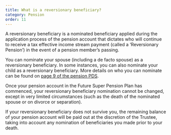 ```yaml
---
title: What is a reversionary beneficiary?
category: Pension
order: 11
---
```


A reversionary beneficiary is a nominated beneficiary applied during the application process of the pension account that dictates who will continue to receive a tax effective income stream payment (called a ‘Reversionary Pension’) in the event of a pension member’s passing.

You can nominate your spouse (including a de facto spouse) as a reversionary beneficiary. In some instances, you can also nominate your child as a reversionary beneficiary. More details on who you can nominate can be found on [page 9 of the pension PDS](https://content.myfuturesuper.com.au/forms-docs/FS_PensionPDS_30062022.pdf).

Once your pension account in the Future Super Pension Plan has commenced, your reversionary beneficiary nomination cannot be changed, except in very limited circumstances (such as the death of the nominated spouse or on divorce or separation).

If your reversionary beneficiary does not survive you, the remaining balance of your pension account will be paid out at the discretion of the Trustee, taking into account any nomination of beneficiaries you made prior to your death.
